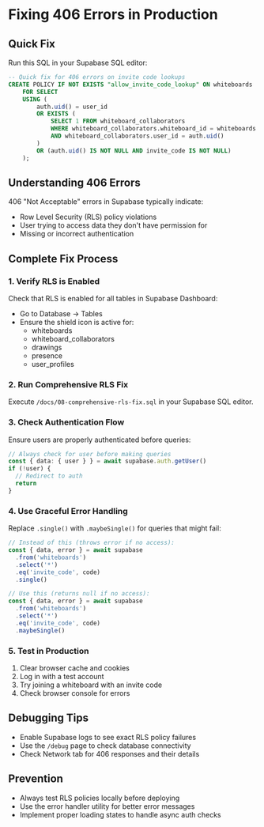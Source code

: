 # Fixing 406 Errors in Production

## Quick Fix
Run this SQL in your Supabase SQL editor:
```sql
-- Quick fix for 406 errors on invite code lookups
CREATE POLICY IF NOT EXISTS "allow_invite_code_lookup" ON whiteboards
    FOR SELECT 
    USING (
        auth.uid() = user_id 
        OR EXISTS (
            SELECT 1 FROM whiteboard_collaborators 
            WHERE whiteboard_collaborators.whiteboard_id = whiteboards.id 
            AND whiteboard_collaborators.user_id = auth.uid()
        )
        OR (auth.uid() IS NOT NULL AND invite_code IS NOT NULL)
    );
```

## Understanding 406 Errors
406 "Not Acceptable" errors in Supabase typically indicate:
- Row Level Security (RLS) policy violations
- User trying to access data they don't have permission for
- Missing or incorrect authentication

## Complete Fix Process

### 1. Verify RLS is Enabled
Check that RLS is enabled for all tables in Supabase Dashboard:
- Go to Database → Tables
- Ensure the shield icon is active for:
  - whiteboards
  - whiteboard_collaborators
  - drawings
  - presence
  - user_profiles

### 2. Run Comprehensive RLS Fix
Execute `/docs/08-comprehensive-rls-fix.sql` in your Supabase SQL editor.

### 3. Check Authentication Flow
Ensure users are properly authenticated before queries:
```typescript
// Always check for user before making queries
const { data: { user } } = await supabase.auth.getUser()
if (!user) {
  // Redirect to auth
  return
}
```

### 4. Use Graceful Error Handling
Replace `.single()` with `.maybeSingle()` for queries that might fail:
```typescript
// Instead of this (throws error if no access):
const { data, error } = await supabase
  .from('whiteboards')
  .select('*')
  .eq('invite_code', code)
  .single()

// Use this (returns null if no access):
const { data, error } = await supabase
  .from('whiteboards')
  .select('*')
  .eq('invite_code', code)
  .maybeSingle()
```

### 5. Test in Production
1. Clear browser cache and cookies
2. Log in with a test account
3. Try joining a whiteboard with an invite code
4. Check browser console for errors

## Debugging Tips
- Enable Supabase logs to see exact RLS policy failures
- Use the `/debug` page to check database connectivity
- Check Network tab for 406 responses and their details

## Prevention
- Always test RLS policies locally before deploying
- Use the error handler utility for better error messages
- Implement proper loading states to handle async auth checks